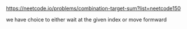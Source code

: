 https://neetcode.io/problems/combination-target-sum?list=neetcode150

we have choice to either wait at the given index or move formward
